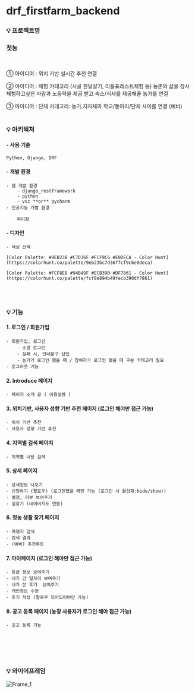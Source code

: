 # drf_firstfarm_backend
### 💡 프로젝트명
### 첫농 
<br>

① 아이디어  : 위치 기반 실시간 추천 연결 

② 아이디어  : 체험 카테고리 (시골 한달살기, 리틀포레스트체험 등)
농촌의 삶을 잠시 체험하고싶은 사람과 노동력을 제공 받고 숙소/식사를 제공해줄 농가를 연결 

③ 아이디어  : 단체 카테고리: 농가,지자체와 학교/동아리/단체 사이를 연결 (예비)
<br><br>
### 💡 아키텍처
#### - 사용 기술
    
    Python, Django, DRF
    
#### - 개발 환경
    - 웹 개발 환경
        - django_restframework
        - python
        - vsc **or** pycharm
    - 인공지능 개발 환경
        
        파이참
        
#### - 디자인
    - 색상 선택
    
    [Color Palette: #9EB23B #C7D36F #FCF9C6 #E0DECA - Color Hunt](https://colorhunt.co/palette/9eb23bc7d36ffcf9c6e0deca)
    
    [Color Palette: #FCF8E8 #94B49F #ECB390 #DF7861 - Color Hunt](https://colorhunt.co/palette/fcf8e894b49fecb390df7861)
    
<br><br>

### 💡 기능


#### 1. 로그인 / 회원가입 
    - 회원가입, 로그인
        - 소셜 로그인
        - 실패 시, 안내문구 삽입
        - 농가가 로그인 했을 때 / 참여자가 로그인 했을 때 구분 카테고리 필요
    - 로그아웃 기능
    
#### 2. Introduce 페이지
    - 페이지 소개 글 ( 이용설명 )
    
#### 3. 위치기반, 사용자 성향 기반 추천 페이지  (로그인 해야만 접근 가능)
    - 위치 기반 추천
    - 사용자 성향 기반 추천

#### 4. 지역별 검색 페이지  
    - 지역별 내용 검색

#### 5. 상세 페이지
    - 상세정보 나오기
    - 신청하기 (팔로우) (로그인했을 때만 가능 (로그인 시 활성화:hide/show))
    - 별점, 리뷰 보여주기
    - 길찾기 (네이버지도 연동)
    
#### 6. 첫농 생활 찾기 페이지
    - 여행지 검색
    - 검색 결과
    - (예비) 추천루트
    
#### 7. 마이페이지 (로그인 해야만 접근 가능)
    - 등급 정보 보여주기
    - 내가 간 일자리 보여주기
    - 내가 쓴 후기  보여주기
    - 개인정보 수정
    - 후기 작성 (팔로우 되어있어야만 가능)
    
#### 8. 공고 등록 페이지 (농장 사용자가 로그인 해야 접근 가능)
    - 공고 등록 기능
    
<br><br>
---


### 💡 와이어프레임
![Frame_1](https://user-images.githubusercontent.com/104473472/178113322-0c5da88b-c4f3-4bbf-b1cf-c48ed17eb59d.png)


